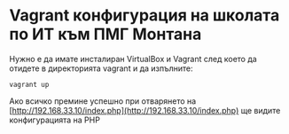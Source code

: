# Vagrant конфигурация на школата по ИТ към ПМГ Монтана

Нужно е да имате инсталиран VirtualBox и Vagrant след което да отидете в директорията vagrant и да изпълните:

`vagrant up`

Ако всичко премине успешно при отварянето на [http://192.168.33.10/index.php](http://192.168.33.10/index.php) ще видите конфигурацията на PHP
